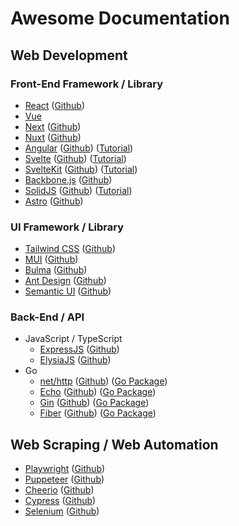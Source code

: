 # Awesome Documentation

## Web Development 

### Front-End Framework / Library
- [React](https://react.dev/reference/react) ([Github](https://github.com/facebook/react))
- [Vue](https://vuejs.org/guide)
- [Next](https://nextjs.org/docs) ([Github](https://github.com/vercel/next.js))
- [Nuxt](https://nuxt.com/docs) ([Github](https://github.com/nuxt/nuxt))
- [Angular](https://angular.dev/overview) ([Github](https://github.com/angular/angular)) ([Tutorial](https://angular.dev/tutorials))
- [Svelte](https://svelte.dev/docs) ([Github](https://github.com/sveltejs/svelte)) ([Tutorial](https://learn.svelte.dev/tutorial))
- [SvelteKit](https://kit.svelte.dev/docs) ([Github](https://github.com/sveltejs/kit)) ([Tutorial](https://learn.svelte.dev/tutorial/introducing-sveltekit))
- [Backbone.js](https://backbonejs.org/) ([Github](https://github.com/jashkenas/backbone))
- [SolidJS](https://docs.solidjs.com/) ([Github](https://github.com/solidjs/solid)) ([Tutorial](https://www.solidjs.com/tutorial))
- [Astro](https://docs.astro.build/) ([Github](https://github.com/withastro/astro))

### UI Framework / Library
- [Tailwind CSS](https://tailwindcss.com/docs/) ([Github](https://github.com/tailwindlabs/tailwindcss))
- [MUI](https://mui.com/material-ui/getting-started) ([Github](https://github.com/mui/material-ui))
- [Bulma](https://bulma.io/documentation) ([Github](https://github.com/jgthms/bulma))
- [Ant Design](https://ant.design/components/overview/) ([Github](https://github.com/ant-design/ant-design))
- [Semantic UI](https://semantic-ui.com/introduction/getting-started.html) ([Github](https://github.com/semantic-org/semantic-ui))

### Back-End / API 
- JavaScript / TypeScript
  - [ExpressJS](https://expressjs.com/en/5x/api.html) ([Github](https://github.com/expressjs/express))
  - [ElysiaJS](https://elysiajs.com/at-glance.html) ([Github](https://github.com/elysiajs/elysia))
- Go
  - [net/http](https://pkg.go.dev/net/http) ([Github](https://github.com/golang/go/tree/master/src/net/http)) ([Go Package](https://pkg.go.dev/net/http))
  - [Echo](https://echo.labstack.com/docs) ([Github](https://github.com/labstack/echo)) ([Go Package](https://pkg.go.dev/github.com/labstack/echo/v4))
  - [Gin](https://gin-gonic.com/docs/) ([Github](https://github.com/gin-gonic/gin)) ([Go Package](https://pkg.go.dev/github.com/gin-gonic/gin))
  - [Fiber](https://docs.gofiber.io/) ([Github](https://github.com/gofiber/fiber)) ([Go Package](https://pkg.go.dev/github.com/gofiber/fiber/v3))

## Web Scraping / Web Automation

- [Playwright](https://playwright.dev/docs/intro) ([Github](https://github.com/microsoft/playwright))
- [Puppeteer](https://pptr.dev/docs) ([Github](https://github.com/puppeteer/puppeteer))
- [Cheerio](https://cheerio.js.org/docs) ([Github](https://github.com/cheeriojs/cheerio))
- [Cypress](https://docs.cypress.io/) ([Github](https://github.com/cypress-io/cypress))
- [Selenium](https://www.selenium.dev/documentation) ([Github](https://github.com/SeleniumHQ/selenium))
